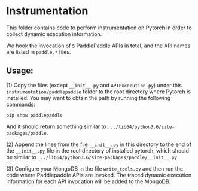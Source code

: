 # Instrumentation 

This folder contains code to perform instrumentation on Pytorch in order to collect dynamic execution information.

We hook the invocation of `5` PaddlePaddle APIs in total, and the API names are listed in `paddle.*` files.

## Usage:

(1) Copy the files (except `__init__.py` and `APIExcecution.py`) under this `instrumentation/paddlepaddle` folder to the root directory where Pytorch is installed. You may want to obtain the path by running the following commands:
```
pip show paddlepaddle
```
And it should return something similar to `.../lib64/python3.6/site-packages/paddle`.

(2) Append the lines from the file `__init__.py` in this directory to the end of the `__init__.py` file in the root directory of installed pytorch, which should be similar to `.../lib64/python3.6/site-packages/paddle/__init__.py`

(3) Configure your MongoDB in the file `write_tools.py` and then run the code where Paddlepaddle APIs are invoked. The traced dynamic execution information for each API invocation will be added to the MongoDB.
